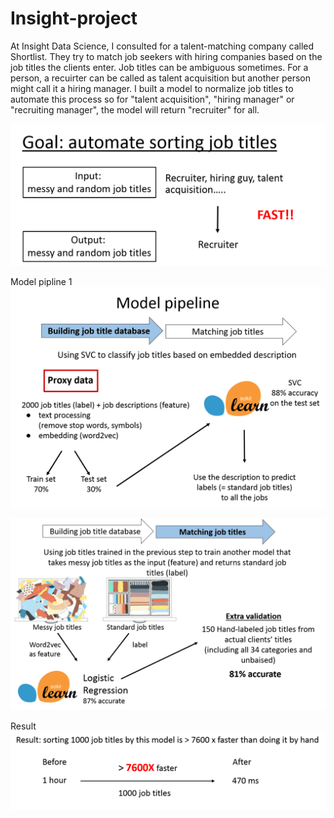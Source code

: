 # Insight-project
At Insight Data Science, I consulted for a talent-matching company called Shortlist. They try to match job seekers with hiring companies based on the job titles the clients enter.
Job titles can be ambiguous sometimes. For a person, a recuirter can be called as talent acquisition but another person might call it a hiring manager. 
I built a model to normalize job titles to automate this process so for "talent acquisition", "hiring manager" or "recruiting manager", the model will return "recruiter" for all.

![Goal](https://github.com/bbchen33/Insight-project/blob/master/goal.png)

Model pipline 1
![Goal](https://github.com/bbchen33/Insight-project/blob/master/pipeline1.png)

![Goal](https://github.com/bbchen33/Insight-project/blob/master/pipeline2.png)


Result
![Goal](https://github.com/bbchen33/Insight-project/blob/master/result.png)

